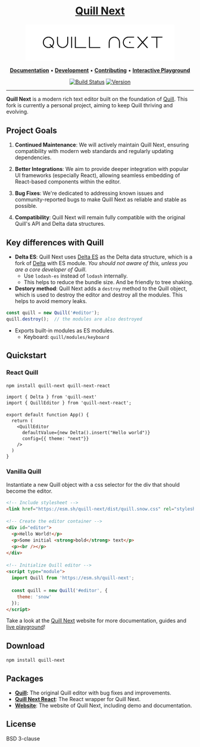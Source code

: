 <h1 align="center">
  <a href="https://quill-next.diverse.space/" title="Quill">Quill Next</a>
</h1>
<p align="center">
  <a href="https://quill-next.diverse.space/" title="Quill"><img alt="Quill Logo" src="./images/quill-next.png" width="400"></a>
</p>
<p align="center">
  <a title="Documentation" href="https://quill-next.diverse.space/quickstart"><strong>Documentation</strong></a>
  &#x2022;
  <a title="Development" href="https://github.com/vincentdchan/quill-next/blob/main/.github/DEVELOPMENT.md"><strong>Development</strong></a>
  &#x2022;
  <a title="Contributing" href="https://github.com/vincentdchan/quill-next/blob/main/.github/CONTRIBUTING.md"><strong>Contributing</strong></a>
  &#x2022;
  <a title="Interactive Playground" href="https://quill-next.diverse.space/playground/"><strong>Interactive Playground</strong></a>
</p>
<p align="center">
  <a href="https://github.com/vincentdchan/quill-next/actions" title="Build Status"><img src="https://github.com/vincentdchan/quill-next/actions/workflows/main.yml/badge.svg" alt="Build Status"></a>
  <a href="https://npmjs.com/package/quill-next" title="Version"><img src="https://img.shields.io/npm/v/quill-next.svg" alt="Version"></a>
</p>

<hr/>

**Quill Next** is a modern rich text editor built on the foundation of [Quill](https://quilljs.com/). This fork is currently a personal project, aiming to keep Quill thriving and evolving.

Project Goals
-------------

1.  **Continued Maintenance**: We will actively maintain Quill Next, ensuring compatibility with modern web standards and regularly updating dependencies.

2.  **Better Integrations**: We aim to provide deeper integration with popular UI frameworks (especially React), allowing seamless embedding of React-based components within the editor.

3. **Bug Fixes**: We're dedicated to addressing known issues and community-reported bugs to make Quill Next as reliable and stable as possible.

4. **Compatibility**: Quill Next will remain fully compatible with the original Quill's API and Delta data structures.


## Key differences with Quill

- **Delta ES**: Quill Next uses [Delta ES](https://github.com/vincentdchan/delta-es) as the Delta data structure, which is a fork of [Delta](https://github.com/quilljs/delta) with ES module. _You should not aware of this, unless you are a core developer of Quill_.
  - Use `lodash-es` instead of `lodash` internally.
  - This helps to reduce the bundle size. And be friendly to tree shaking.
- **Destory method**: Quill Next adds a `destroy` method to the Quill object, which is used to destroy the editor and destroy all the modules. This helps to avoid memory leaks.

```ts
const quill = new Quill('#editor');
quill.destroy();  // the modules are also destroyed
```
- Exports built-in modules as ES modules.
  - Keyboard: `quill/modules/keyboard`

## Quickstart

### React Quill

```bash
npm install quill-next quill-next-react
```

```tsx
import { Delta } from 'quill-next'
import { QuillEditor } from 'quill-next-react';

export default function App() {
  return (
    <QuillEditor
      defaultValue={new Delta().insert("Hello world")}
      config={{ theme: "next"}}
    />
  )
}
```

### Vanilla Quill

Instantiate a new Quill object with a css selector for the div that should become the editor.

```html
<!-- Include stylesheet -->
<link href="https://esm.sh/quill-next/dist/quill.snow.css" rel="stylesheet" />

<!-- Create the editor container -->
<div id="editor">
  <p>Hello World!</p>
  <p>Some initial <strong>bold</strong> text</p>
  <p><br /></p>
</div>

<!-- Initialize Quill editor -->
<script type="module">
  import Quill from 'https://esm.sh/quill-next';

  const quill = new Quill('#editor', {
    theme: 'snow'
  });
</script>
```

Take a look at the [Quill Next](https://quill-next.diverse.space/) website for more documentation, guides and [live playground](https://quill-next.diverse.space/playground/snow)!

## Download

```shell
npm install quill-next
```


## Packages

- **[Quill](./packages/quill/):** The original Quill editor with bug fixes and improvements.
- **[Quill Next React](./packages/quill-next-react/)**: The React wrapper for Quill Next.
- **[Website](./packages/website/)**: The website of Quill Next, including demo and documentation.

## License

BSD 3-clause
